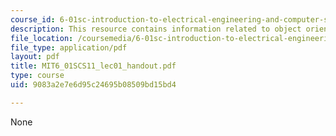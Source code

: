 ```yaml
---
course_id: 6-01sc-introduction-to-electrical-engineering-and-computer-science-i-spring-2011
description: This resource contains information related to object oriented programing.
file_location: /coursemedia/6-01sc-introduction-to-electrical-engineering-and-computer-science-i-spring-2011/9083a2e7e6d95c24695b08509bd15bd4_MIT6_01SCS11_lec01_handout.pdf
file_type: application/pdf
layout: pdf
title: MIT6_01SCS11_lec01_handout.pdf
type: course
uid: 9083a2e7e6d95c24695b08509bd15bd4

---
```

None